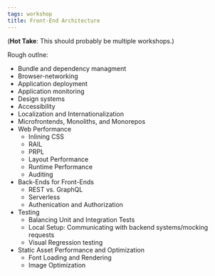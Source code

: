 ```yaml
---
tags: workshop
title: Front-End Architecture
---
```


(**Hot Take**: This should probably be multiple workshops.)

Rough outlne:

- Bundle and dependency managment
- Browser-networking
- Application deployment
- Application monitoring
- Design systems
- Accessibility
- Localization and Internationalization
- Microfrontends, Monoliths, and Monorepos
- Web Performance
  - Inlining CSS
  - RAIL
  - PRPL
  - Layout Performance
  - Runtime Performance
  - Auditing
- Back-Ends for Front-Ends
  - REST vs. GraphQL
  - Serverless
  - Authenication and Authorization
- Testing
  - Balancing Unit and Integration Tests
  - Local Setup: Communicating with backend systems/mocking requests
  - Visual Regression testing
- Static Asset Performance and Optimization
  - Font Loading and Rendering
  - Image Optimization
